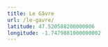 ```yaml
---
title: Le Gâvre
url: /le-gavre/
latitude: 47.520588200000006
longitude: -1.7479881000000002
---
```

